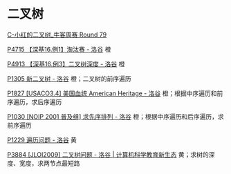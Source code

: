 # 二叉树

[C-小红的二叉树_牛客周赛 Round 79](https://ac.nowcoder.com/acm/contest/100902/C) 

[P4715 【深基16.例1】淘汰赛 - 洛谷](https://www.luogu.com.cn/problem/P4715) 橙

[P4913 【深基16.例3】二叉树深度 - 洛谷](https://www.luogu.com.cn/problem/P4913) 橙

[P1305 新二叉树 - 洛谷](https://www.luogu.com.cn/problem/P1305) 橙；二叉树的前序遍历

[P1827 [USACO3.4] 美国血统 American Heritage - 洛谷](https://www.luogu.com.cn/problem/P1827) 橙；根据中序遍历和前序遍历，求后序遍历

[P1030 [NOIP 2001 普及组] 求先序排列 - 洛谷](https://www.luogu.com.cn/problem/P1030) 橙；根据中序遍历和后序遍历，求前序遍历

[P1229 遍历问题 - 洛谷](https://www.luogu.com.cn/problem/P1229) 黄

[P3884 [JLOI2009] 二叉树问题 - 洛谷 | 计算机科学教育新生态](https://www.luogu.com.cn/problem/P3884) 黄；求树的深度、宽度，求两节点最短路
